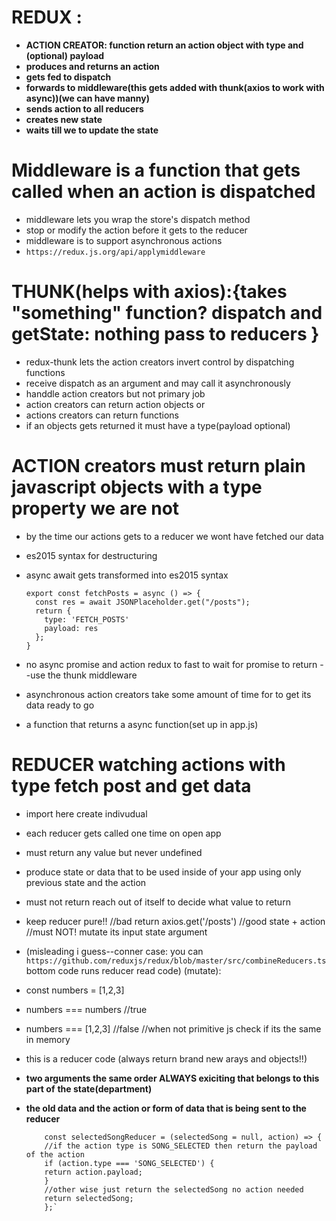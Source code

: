 # REDUX :

- **ACTION CREATOR: function return an action object with type and (optional) payload**
- **produces and returns an action**
- **gets fed to dispatch**
- **forwards to middleware(this gets added with thunk(axios to work with async))(we can have manny)**
- **sends action to all reducers**
- **creates new state**
- **waits till we to update the state**

# Middleware is a function that gets called when an action is dispatched
- middleware lets you wrap the store's dispatch method
- stop or modify the action before it gets to the reducer
- middleware is to support asynchronous actions
- `https://redux.js.org/api/applymiddleware`

# THUNK(helps with axios):{takes "something" function?  dispatch and getState: nothing pass to reducers  }
- redux-thunk lets the action creators invert control by dispatching functions
- receive dispatch as an argument and may call it asynchronously
- handdle action creators but not primary job
- action creators can return action objects 
or
- actions creators can return functions 
- if an objects gets returned it must have a type(payload optional)

# ACTION creators must return plain javascript objects with a type property we are not 
- by the time our actions gets to a reducer we wont have fetched our data
- es2015 syntax for destructuring
- async await gets transformed into es2015 syntax

      export const fetchPosts = async () => {
        const res = await JSONPlaceholder.get("/posts");
        return {
          type: 'FETCH_POSTS'
          payload: res
        };
      }

- no async promise and action redux to fast to wait for promise to return --use the thunk middleware
- asynchronous action creators take some amount of  time for to get its data ready to go
- a function that returns a async function(set up in app.js)

# REDUCER watching actions with type fetch post and get data

- import here create indivudual 
- each reducer gets called one time on open app
- must return any value but never undefined  
- produce state or data that to be used inside of your app using only previous state and the action
- must not return reach out of itself to decide what value to return 
- keep reducer pure!!
      //bad return axios.get('/posts')
      //good state + action 
      //must NOT! mutate its input state argument 
- (misleading i guess--conner case: you can `https://github.com/reduxjs/redux/blob/master/src/combineReducers.ts` bottom code runs reducer read code)
  (mutate):

- const numbers = [1,2,3]
- numbers === numbers //true
- numbers === [1,2,3] //false //when not primitive js check if its the same in  memory
- this is a reducer code (always return brand new arays and objects!!)
- **two arguments the same order ALWAYS exiciting that belongs to this part of** **the state(department)**
- **the old data and the action or form of data that is being sent to the reducer**

          const selectedSongReducer = (selectedSong = null, action) => {
          //if the action type is SONG_SELECTED then return the payload of the action  
          if (action.type === 'SONG_SELECTED') {
          return action.payload;
          } 
          //other wise just return the selectedSong no action needed 
          return selectedSong;
          };`


  